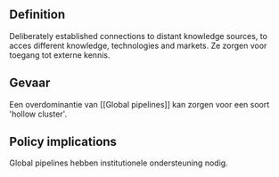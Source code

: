 ## Definition
Deliberately established connections to distant knowledge sources, to acces different knowledge, technologies and markets. Ze zorgen voor toegang tot externe kennis.

## Gevaar
Een overdominantie van [[Global pipelines]] kan zorgen voor een soort 'hollow cluster'.

## Policy implications
Global pipelines hebben institutionele ondersteuning nodig.